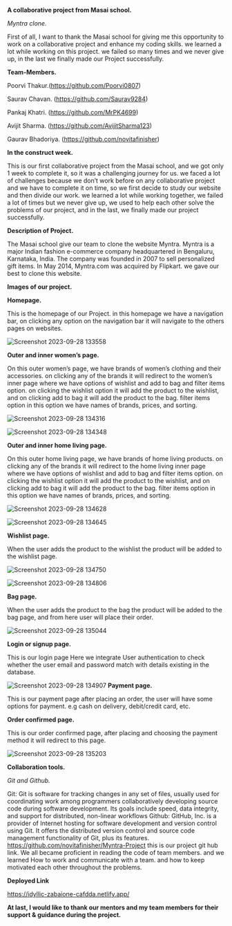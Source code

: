 **A collaborative project from Masai school.**

*Myntra clone.*


First of all, I want to thank the Masai school for giving me this opportunity to work on a collaborative project and enhance my coding skills.
we learned a lot while working on this project. we failed so many times and we never give up, in the last we finally made our Project successfully.

**Team-Members.**

Poorvi Thakur.(https://github.com/Poorvi0807)

Saurav Chavan. (https://github.com/Saurav9284)

Pankaj Khatri. (https://github.com/MrPK4699)

Avijit Sharma. (https://github.com/AvijitSharma123)

Gaurav Bhadoriya. (https://github.com/novitafinisher)

**In the construct week.**

This is our first collaborative project from the Masai school, and we got only 1 week to complete it, 
so it was a challenging journey for us. we faced a lot of challenges because we don’t work before on any collaborative project and 
we have to complete it on time, so we first decide to study our website and then divide our work. we learned a lot while working together, 
we failed a lot of times but we never give up, we used to help each other solve the problems of our project, and in the last, we finally made our project successfully.

**Description of Project.**

The Masai school give our team to clone the website Myntra. 
Myntra is a major Indian fashion e-commerce company headquartered in Bengaluru, Karnataka, India. 
The company was founded in 2007 to sell personalized gift items. In May 2014, Myntra.com was acquired by Flipkart.
we gave our best to clone this website.

**Images of our project.**

**Homepage.**

This is the homepage of our Project. 
in this homepage we have a navigation bar, on clicking any option on the navigation bar it will navigate to the others pages on websites.

![Screenshot 2023-09-28 133558](https://github.com/novitafinisher/Myntra-Project/assets/135011685/955b0770-dca4-4ea9-a048-75b0be1cbe31)


**Outer and inner women’s page.**

On this outer women’s page, we have brands of women’s clothing and their accessories. on clicking any of the brands it will redirect to the women’s inner page where we have options of wishlist and add to bag and filter items option.
on clicking the wishlist option it will add the product to the wishlist, and on clicking add to bag it will add the product to the bag. 
filter items option in this option we have names of brands, prices, and sorting.

![Screenshot 2023-09-28 134316](https://github.com/novitafinisher/Myntra-Project/assets/135011685/2d87cba1-ca62-41bb-b1f8-2620bd4a8708)

![Screenshot 2023-09-28 134348](https://github.com/novitafinisher/Myntra-Project/assets/135011685/e8cbd4ee-09d0-452a-903a-2ae3fe80ddd6)

**Outer and inner home living page.**

On this outer home living page, we have brands of home living products. on clicking any of the brands it will redirect to the home living inner page where we have options of wishlist and 
add to bag and filter items option. on clicking the wishlist option it will add the product to the wishlist, and on clicking add to bag it will add the product to the bag. 
filter items option in this option we have names of brands, prices, and sorting.

![Screenshot 2023-09-28 134628](https://github.com/novitafinisher/Myntra-Project/assets/135011685/a62da035-edb3-4395-8cbd-b2329ce66c8c)

![Screenshot 2023-09-28 134645](https://github.com/novitafinisher/Myntra-Project/assets/135011685/146ff6fb-c2d2-48bc-96bc-5aafa9d45567)

**Wishlist page.**

When the user adds the product to the wishlist the product will be added to the wishlist page.

![Screenshot 2023-09-28 134750](https://github.com/novitafinisher/Myntra-Project/assets/135011685/ff1a6f82-df98-4b4d-b3ae-a7831e2c4da1)

![Screenshot 2023-09-28 134806](https://github.com/novitafinisher/Myntra-Project/assets/135011685/a8b80b94-ca6e-4de6-ad29-fbd89451a77c)

**Bag page.**

When the user adds the product to the bag the product will be added to the bag page, and from here user will place their order.

![Screenshot 2023-09-28 135044](https://github.com/novitafinisher/Myntra-Project/assets/135011685/390eccc4-6ce7-4501-9d89-6c7d9696f415)

**Login or signup page.**

This is our login page Here we integrate User authentication to check whether the user email and password match with details existing in the database.


![Screenshot 2023-09-28 134907](https://github.com/novitafinisher/Myntra-Project/assets/135011685/8eaba799-4f12-4e07-b612-3174209f2d9d)
**Payment page.**

This is our payment page after placing an order, the user will have some options for payment. e.g cash on delivery, debit/credit card, etc.


**Order confirmed page.**

This is our order confirmed page, after placing and choosing the payment method it will redirect to this page.

![Screenshot 2023-09-28 135203](https://github.com/novitafinisher/Myntra-Project/assets/135011685/92a1c3a5-67b4-46f9-9bab-8ff5857f6b93)

**Collaboration tools.**

*Git and Github.*

Git: Git is software for tracking changes in any set of files, usually used for coordinating work among programmers collaboratively developing source code during software development. Its goals include speed, data integrity, and support for distributed, non-linear workflows
Github: GitHub, Inc. is a provider of Internet hosting for software development and version control using Git. It offers the distributed version control and source code management functionality of Git, plus its features.
https://github.com/novitafinisher/Myntra-Project this is our project git hub link.
We all became proficient in reading the code of team members. and we learned How to work and communicate with a team. and how to keep motivated each other throughout the problems.

**Deployed Link**

https://idyllic-zabaione-cafdda.netlify.app/



**At last, I would like to thank our mentors and my team members for their support & guidance during the project.**